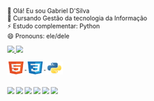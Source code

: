  👋 Olá! Eu sou Gabriel D'Silva<br>
 🌱 Cursando Gestão da tecnologia da Informação<br>
 ⚡ Estudo complementar: Python<br>
 😄 Pronouns: ele/dele<br>

<!---Estatistica do github--->
<div>
  <a href="https://github.com/RafaBallerini">
  <img height="156em" src="https://github-readme-stats-eight-theta.vercel.app/api?username=Gabrieldev-if&show_icons=true&theme=dark&include_all_commits=true&count_private=true"/>
  <img height="156em" src="https://github-readme-stats-eight-theta.vercel.app/api/top-langs/?username=Gabrieldev-if&layout=compact&langs_count=8&theme=dark"/>
<div>

<!---Icons do github--->
<div style="display: inline_block"><br>
  <img align="center" alt="Gabriel-HTML" height="30" width="40" src="https://raw.githubusercontent.com/devicons/devicon/master/icons/html5/html5-original.svg">
  <img align="center" alt="Gabriel-CSS" height="30" width="40" src="https://raw.githubusercontent.com/devicons/devicon/master/icons/css3/css3-original.svg">
  <img align="center" alt="Gabriel-Python" height="30" width="40" src="https://raw.githubusercontent.com/devicons/devicon/master/icons/python/python-original.svg">
 </div>

 ##

 <div> 
  <a href="https://www.youtube.com/channel/######################" target="_blank"><img src="https://img.shields.io/badge/YouTube-FF0000?style=for-the-badge&logo=youtube&logoColor=white" target="_blank"></a>
  <a href="https://instagram.com/gabdsilvadev" target="_blank"><img src="https://img.shields.io/badge/-Instagram-%23E4405F?style=for-the-badge&logo=instagram&logoColor=white" target="_blank"></a>
  <a href="https://www.linkedin.com/in/gabriel-dias-75a46b2b9" target="_blank"><img src="https://img.shields.io/badge/-LinkedIn-%230077B5?style=for-the-badge&logo=linkedin&logoColor=white" target="_blank"></a>
  <a href="https://discord.gg/###############" target="_blank"><img src="https://img.shields.io/badge/Discord-7289DA?style=for-the-badge&logo=discord&logoColor=white" target="_blank"></a>
  <a href="mailto:#########@gmail.com"><img src="https://img.shields.io/badge/-Gmail-%23333?style=for-the-badge&logo=gmail&logoColor=white" target="_blank"></a>
  <a href="------------Link----------"><img src="https://img.shields.io/badge/Telegram-2CA5E0?style=for-the-badge&logo=telegram&logoColor=white" target="_blank"></a>
</div>

<!---
Gabrieldev-if/Gabrieldev-if is a ✨ special ✨ repository because its `README.md` (this file) appears on your GitHub profile.
You can click the Preview link to take a look at your changes.
--->
